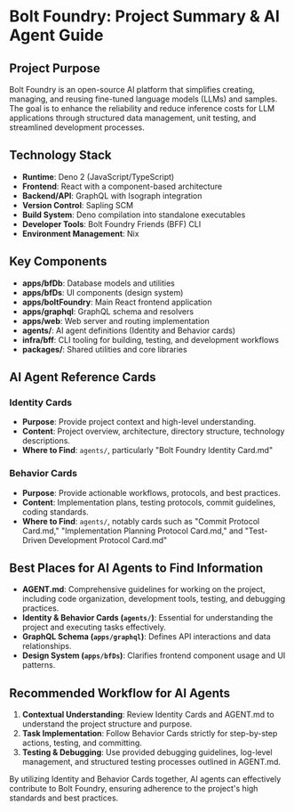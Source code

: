 # Bolt Foundry: Project Summary & AI Agent Guide

## Project Purpose

Bolt Foundry is an open-source AI platform that simplifies creating, managing,
and reusing fine-tuned language models (LLMs) and samples. The goal is to
enhance the reliability and reduce inference costs for LLM applications through
structured data management, unit testing, and streamlined development processes.

## Technology Stack

- **Runtime**: Deno 2 (JavaScript/TypeScript)
- **Frontend**: React with a component-based architecture
- **Backend/API**: GraphQL with Isograph integration
- **Version Control**: Sapling SCM
- **Build System**: Deno compilation into standalone executables
- **Developer Tools**: Bolt Foundry Friends (BFF) CLI
- **Environment Management**: Nix

## Key Components

- **apps/bfDb**: Database models and utilities
- **apps/bfDs**: UI components (design system)
- **apps/boltFoundry**: Main React frontend application
- **apps/graphql**: GraphQL schema and resolvers
- **apps/web**: Web server and routing implementation
- **agents/**: AI agent definitions (Identity and Behavior cards)
- **infra/bff**: CLI tooling for building, testing, and development workflows
- **packages/**: Shared utilities and core libraries

## AI Agent Reference Cards

### Identity Cards

- **Purpose**: Provide project context and high-level understanding.
- **Content**: Project overview, architecture, directory structure, technology
  descriptions.
- **Where to Find**: `agents/`, particularly "Bolt Foundry Identity Card.md"

### Behavior Cards

- **Purpose**: Provide actionable workflows, protocols, and best practices.
- **Content**: Implementation plans, testing protocols, commit guidelines,
  coding standards.
- **Where to Find**: `agents/`, notably cards such as "Commit Protocol Card.md,"
  "Implementation Planning Protocol Card.md," and "Test-Driven Development
  Protocol Card.md"

## Best Places for AI Agents to Find Information

- **AGENT.md**: Comprehensive guidelines for working on the project, including
  code organization, development tools, testing, and debugging practices.
- **Identity & Behavior Cards (`agents/`)**: Essential for understanding the
  project and executing tasks effectively.
- **GraphQL Schema (`apps/graphql`)**: Defines API interactions and data
  relationships.
- **Design System (`apps/bfDs`)**: Clarifies frontend component usage and UI
  patterns.

## Recommended Workflow for AI Agents

1. **Contextual Understanding**: Review Identity Cards and AGENT.md to
   understand the project structure and purpose.
2. **Task Implementation**: Follow Behavior Cards strictly for step-by-step
   actions, testing, and committing.
3. **Testing & Debugging**: Use provided debugging guidelines, log-level
   management, and structured testing processes outlined in AGENT.md.

By utilizing Identity and Behavior Cards together, AI agents can effectively
contribute to Bolt Foundry, ensuring adherence to the project's high standards
and best practices.
